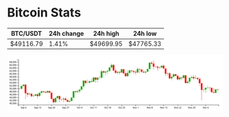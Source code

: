 # Bitcoin Stats

BTC/USDT|24h change|24h high|24h low|
|---|---|---|---|
|$49116.79|1.41%|$49699.95|$47765.33|

<img src="./chart.svg">
